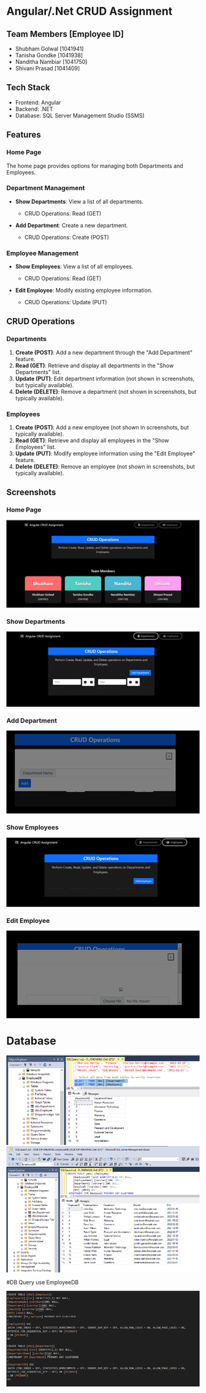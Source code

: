 # Angular/.Net CRUD Assignment

## Team Members [Employee ID]

- Shubham Golwal [1041941]
- Tanisha Gondke [1041938]
- Nanditha Nambiar [1041750]
- Shivani Prasad [1041409]

## Tech Stack

- Frontend: Angular
- Backend: .NET
- Database: SQL Server Management Studio (SSMS)

## Features

### Home Page

The home page provides options for managing both Departments and Employees.

### Department Management

- **Show Departments**: View a list of all departments.

  - CRUD Operations: Read (GET)

- **Add Department**: Create a new department.
  - CRUD Operations: Create (POST)

### Employee Management

- **Show Employees**: View a list of all employees.

  - CRUD Operations: Read (GET)

- **Edit Employee**: Modify existing employee information.
  - CRUD Operations: Update (PUT)

## CRUD Operations

### Departments

1. **Create (POST)**: Add a new department through the "Add Department" feature.
2. **Read (GET)**: Retrieve and display all departments in the "Show Departments" list.
3. **Update (PUT)**: Edit department information (not shown in screenshots, but typically available).
4. **Delete (DELETE)**: Remove a department (not shown in screenshots, but typically available).

### Employees

1. **Create (POST)**: Add a new employee (not shown in screenshots, but typically available).
2. **Read (GET)**: Retrieve and display all employees in the "Show Employees" list.
3. **Update (PUT)**: Modify employee information using the "Edit Employee" feature.
4. **Delete (DELETE)**: Remove an employee (not shown in screenshots, but typically available).

## Screenshots

### Home Page

![Home Page](image.png)

### Show Departments

![Show Departments](image-1.png)

### Add Department

![Add Department](image-2.png)

### Show Employees

![Show Employees](image-3.png)

### Edit Employee

![Edit Employee](image-4.png)

# Database

![Department](image-5.png)
![Employees](image-6.png)

#DB Query
use EmployeeDB

![Queries](image-7.png)
